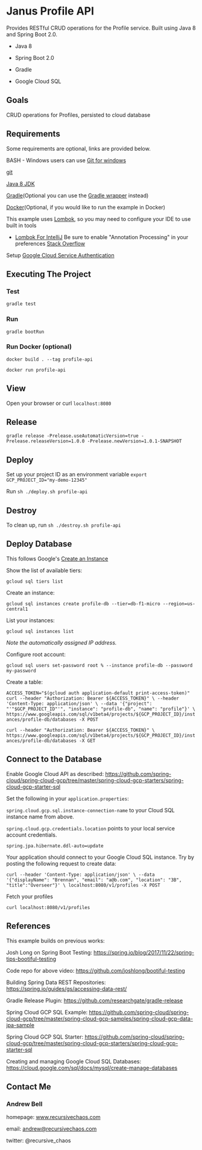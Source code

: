 # Janus Profile API

Provides RESTful CRUD operations for the Profile service. Built using Java 8 and Spring Boot 2.0.

* Java 8

* Spring Boot 2.0

* Gradle

* Google Cloud SQL

## Goals

CRUD operations for Profiles, persisted to cloud database

## Requirements

Some requirements are optional, links are provided below.

BASH - Windows users can use [Git for windows](http://gitforwindows.org/)

[git](https://git-scm.com/downloads)

[Java 8 JDK](http://www.oracle.com/technetwork/java/javase/downloads/jdk8-downloads-2133151.html)

[Gradle](https://docs.gradle.org/current/userguide/installation.html)(Optional you can use the [Gradle wrapper](https://docs.gradle.org/3.3/userguide/gradle_wrapper.html) instead)

[Docker](https://docs.docker.com/installation/)(Optional, if you would like to run the example in Docker)

This example uses [Lombok](https://projectlombok.org/), so you may need to configure your IDE to use built in tools 

* [Lombok For IntelliJ](https://plugins.jetbrains.com/plugin/6317-lombok-plugin) Be sure to enable "Annotation Processing" in your preferences [Stack Overflow](https://stackoverflow.com/questions/9424364/cant-compile-project-when-im-using-lombok-under-intellij-idea)

Setup [Google Cloud Service Authentication](https://developers.google.com/identity/protocols/application-default-credentials)

## Executing The Project

### Test

`gradle test`

### Run

`gradle bootRun`

### Run Docker (optional)

`docker build . --tag profile-api`

`docker run profile-api`

## View

Open your browser or curl `localhost:8080`

## Release

`gradle release -Prelease.useAutomaticVersion=true -Prelease.releaseVersion=1.0.0 -Prelease.newVersion=1.0.1-SNAPSHOT`

## Deploy

Set up your project ID as an environment variable `export GCP_PROJECT_ID="my-demo-12345"`

Run `sh ./deploy.sh profile-api`

## Destroy

To clean up, run `sh ./destroy.sh profile-api`

## Deploy Database

This follows Google's [Create an Instance](https://cloud.google.com/sql/docs/mysql/create-instance)

Show the list of available tiers:

`gcloud sql tiers list`

Create an instance:

`gcloud sql instances create profile-db --tier=db-f1-micro --region=us-central1`

List your instances:

`gcloud sql instances list`

_Note the automatically assigned IP address._

Configure root account:

`gcloud sql users set-password root % --instance profile-db --password my-password`

Create a table: 

`ACCESS_TOKEN="$(gcloud auth application-default print-access-token)"
 curl --header "Authorization: Bearer ${ACCESS_TOKEN}" \
      --header 'Content-Type: application/json' \
      --data '{"project": "'"$GCP_PROJECT_ID"'", "instance": "profile-db", "name": "profile"}' \
      https://www.googleapis.com/sql/v1beta4/projects/${GCP_PROJECT_ID}/instances/profile-db/databases -X POST`
      
`curl --header "Authorization: Bearer ${ACCESS_TOKEN}" \
     https://www.googleapis.com/sql/v1beta4/projects/${GCP_PROJECT_ID}/instances/profile-db/databases -X GET`

## Connect to the Database

Enable Google Cloud API as described: https://github.com/spring-cloud/spring-cloud-gcp/tree/master/spring-cloud-gcp-starters/spring-cloud-gcp-starter-sql

Set the following in your `application.properties`:

 `spring.cloud.gcp.sql.instance-connection-name` to your Cloud SQL instance name from above.
 
 `spring.cloud.gcp.credentials.location` points to your local service account credentials.
 
 `spring.jpa.hibernate.ddl-auto=update`
 
Your application should connect to your Google Cloud SQL instance. Try by posting the following request to create data:
 
 `curl --header 'Content-Type: application/json' \
       --data '{"displayName": "Brennan", "email": "a@b.com", "location": "3B", "title":"Overseer"}' \
       localhost:8080/v1/profiles -X POST`

Fetch your profiles

 `curl localhost:8080/v1/profiles`

## References

This example builds on previous works:

Josh Long on Spring Boot Testing: https://spring.io/blog/2017/11/22/spring-tips-bootiful-testing

Code repo for above video: https://github.com/joshlong/bootiful-testing

Building Spring Data REST Repositories: https://spring.io/guides/gs/accessing-data-rest/

Gradle Release Plugin: https://github.com/researchgate/gradle-release

Spring Cloud GCP SQL Example: https://github.com/spring-cloud/spring-cloud-gcp/tree/master/spring-cloud-gcp-samples/spring-cloud-gcp-data-jpa-sample

Spring Cloud GCP SQL Starter: https://github.com/spring-cloud/spring-cloud-gcp/tree/master/spring-cloud-gcp-starters/spring-cloud-gcp-starter-sql

Creating and managing Google Cloud SQL Databases: https://cloud.google.com/sql/docs/mysql/create-manage-databases

## Contact Me

### Andrew Bell ###

homepage: www.recursivechaos.com

email: andrew@recursivechaos.com

twitter: @recursive_chaos
